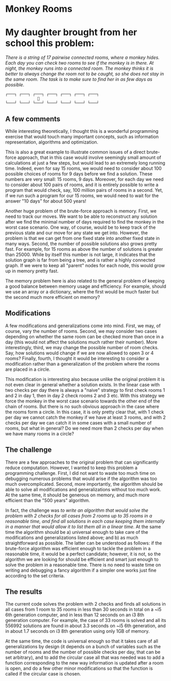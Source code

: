 # Monkey Rooms

# My daughter brought from her school this problem:

_There is a string of 17 pairwise connected rooms, where a monkey hides.
Each day you can check two rooms to see if the monkey is in there.
At night, the monkey runs into a connected room.
The monkey thinks it is better to always change the room not to be caught,
so she does not stay in the same room.
The task is to make sure to find her in as few days as possible._

```
┌───┐ ┌───┐ ┌───┐ ┌───┐ ┌───┐ ┌───┐ ┌───┐
              🐒
└───┘ └───┘ └───┘ └───┘ └───┘ └───┘ └───┘
```

## A few comments

While interesting theoretically, I thought this is a wonderful programming
exercise that would touch many important concepts, such as information representation,
algorithms and optimization.

This is also a great example to illustrate common issues of a direct brute-force approach,
that in this case would involve seemingly small amount of calculations at just a few steps,
but would lead to an extremely long running time. Indeed, even for say 15 rooms,
we would need to consider about 100 possible choices of rooms for 9 days before we find
a solution. These numbers are very small: 15 rooms, 9 days. Moreover, for each day we need
to consider about 100 pairs of rooms, and it is entirely possible to write a program that
would check, say, 100 million pairs of rooms in a second. Yet, if we run such a program
for our 15 rooms, we would need to wait for the answer "10 days" for about 500 years!

Another huge problem of the brute-force approach is memory. First, we need to track our
moves. We want to be able to reconstruct any solution after we find the minimal number
of days required to find the monkey in the worst case scenario. One way, of course,
would be to keep track of the previous state and our move for any state we get into.
However, the problem is that we can get from one fixed state into another fixed state
in many ways. Second, the number of possible solutions also grows pretty fast.
For example, for 15 rooms as above the number of solutions is greater than 25000. While
by itself this number is not large, it indicates that the solution graph is far from being
a tree, and is rather a highly connected graph. If we were to keep all "parent" nodes for
each node, this would grow up in memory pretty fast.

The memory problem here is also related to the general problem of keeping a good balance
between memory usage and efficiency. For example, should we use an array or a dictionary,
where the first would be much faster but the second much more efficient on memory?

## Modifications

A few modifications and generalizations come into mind. First, we may, of course, vary
the number of rooms. Second, we may consider two cases depending on whether the same room
can be checked more than once in a day (this would not affect the solutions much rather
their number). More interestingly, third, we may change the possible number of room checks.
Say, how solutions would change if we are now allowed to open 3 or 4 rooms? Finally, fourth,
I thought it would be interesting to consider a modification rather than a generalization of
the problem where the rooms are placed in a circle.

This modification is interesting also because unlike the original problem it is not even
clear in general whether a solution exists. In the linear case with two checks per day
there is always a "naive" strategy to first check rooms 1 and 2 in day 1, then in day 2
check rooms 2 and 3 etc. With this strategy we force the monkey in the worst case scenario
towards the other end of the chain of rooms. But there is no such obvious approach in
the case where the rooms form a circle. In this case, it is only pretty clear that, with
1 check per day we cannot catch the monkey if we have at least 3 rooms, and with 2 checks
per day we can catch it in some cases with a small number of rooms, but what in general?
Do we need more than 2 checks per day when we have many rooms in a circle?

## The challenge

There are a few approaches to the original problem that can significantly reduce computation.
However, I wanted to keep this problem a programming challenge. First, I did not want
to waste too much time on debugging numerous problems that would arise if the algorithm
was too much overcomplicated. Second, more importantly, the algorithm should be able to solve
all modifications and generalizations without too much work. At the same time, it should be
generous on memory, and much more efficient than the "500 years" algorithm.

In fact, the challenge was _to write an algorithm that would solve the problem with 2 checks
for all cases from 2 rooms up to 35 rooms in a reasonable time, and find all solutions
in each case keeping them internally in a manner that would allow it to list them all
in a linear time_. At the same time the algorithm should be a) universal enough to take care
of the modifications and generalizations listed above; and b) as much straightforward as
possible. The latter can be understood as follows: if the brute-force algorithm was efficient
enough to tackle the problem in a reasonable time, it would be a perfect candidate; however,
it is not, so the algorithm we are looking for should be efficient and smart just enough
to solve the problem in a reasonable time. There is no need to waste time on writing and
debugging a fancy algorithm if a simpler one works just fine according to the set criteria.

## The results

The current code solves the problem with 2 checks and finds all solutions in all cases from
1 room to 35 rooms in less than 30 seconds in total on a ~i5 6th generation computer, and in
less than 12 seconds on an i3 8th generation computer. For example, the case of 33 rooms is
solved and all its 556992 solutions are found in about 3.3 seconds on ~i5 6th generation,
and in about 1.7 seconds on i3 8th generation using only 1GB of memory.

At the same time, the code is universal enough so that it takes care of all generalizations
by design (it depends on a bunch of variables such as the number of rooms and the number
of possible checks per day, that can be set arbitrary), and to add the circular case all
that was needed was to add a function corresponding to the new way information is updated
after a room is open, and do a few other minor modifications so that the function is called
if the circular case is chosen.

